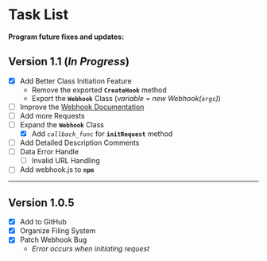 # Task List

**Program future fixes and updates:**

## Version 1.1 (*In Progress*)
- [x] Add Better Class Initiation Feature
    - Remove the exported **`CreateHook`** method
    - Export the **`Webhook`** Class (*variable = new Webhook(`args`)*)
- [ ] Improve the [Webhook Documentation](WebhookClass.md)
- [ ] Add more Requests
- [ ] Expand the **`Webhook`** Class
    - [x] Add *`callback_func`* for **`initRequest`** method
- [ ] Add Detailed Description Comments
- [ ] Data Error Handle
    - [ ] Invalid URL Handling
- [ ] Add webhook.js to **`npm`**

---

## Version 1.0.5
- [x] Add to GitHub
- [x] Organize Filing System
- [x] Patch Webhook Bug
    - *Error occurs when initiating request*